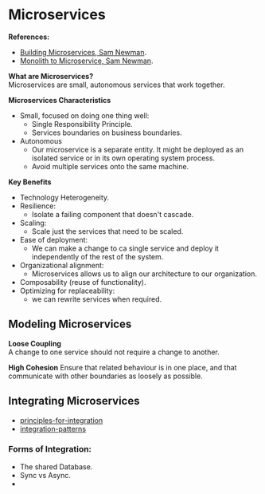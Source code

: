 # Microservices

**References:**

- [Building Microservices, Sam Newman](https://www.amazon.com.mx/Building-Microservices-Designing-Fine-Grained-Systems/dp/1491950358).
- [Monolith to Microservice, Sam Newman](https://www.amazon.com.mx/Monolith-Microservices-Evolutionary-Patterns-Transform/dp/1492047848).

**What are Microservices?**  
Microservices are small, autonomous services that work together.

**Microservices Characteristics**  

* Small, focused on doing one thing well:  
    * Single Responsibility Principle.
    * Services boundaries on business boundaries.
* Autonomous
    * Our microservice is a separate entity. It might be deployed as an isolated service or in its own
    operating system process.
    * Avoid multiple services onto the same machine.

**Key Benefits**

* Technology Heterogeneity.
* Resilience:
    * Isolate a failing component that doesn't cascade.
* Scaling:
    * Scale just the services that need to be scaled.
* Ease of deployment:
    * We can make a change to ca single service and deploy it independently of the rest of the system.
* Organizational alignment:
    * Microservices allows us to align our architecture to our organization.
* Composability (reuse of functionality).
* Optimizing for replaceability:
    * we can rewrite services when required.
     
## Modeling Microservices

**Loose Coupling**   
A change to one service should not require a change to another.

**High Cohesion**
Ensure that related behaviour is in one place, and that communicate with other boundaries as loosely as possible.   
    
## Integrating Microservices

* [principles-for-integration](https://dzone.com/articles/principles-for-microservices-integration)
* [integration-patterns](https://dzone.com/articles/how-integration-patterns-impact-your-microservices)

### Forms of Integration:

* The shared Database.
* Sync vs Async.
* 
 
    



    
    
      
  
    